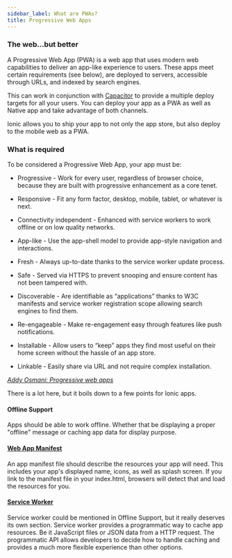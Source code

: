 ```yaml
---
sidebar_label: What are PWAs?
title: Progressive Web Apps
---
```


<head>
  <title>Progressive Web Applications: What is a PWA - Ionic Documentation</title>
  <meta
    name="description"
    content="What is a PWA? A Progressive Web Application uses modern web capabilities to deliver an app-like experience. Read our core concept documentation to learn more."
  />
</head>

<!-- TOC goes here -->

### The web...but better

A Progressive Web App (PWA) is a web app that uses modern web capabilities to deliver an app-like experience to users.
These apps meet certain requirements (see below), are deployed to servers, accessible through URLs, and indexed by search engines.

This can work in conjunction with [Capacitor](https://capacitorjs.com) to provide a multiple deploy targets for all your users.
You can deploy your app as a PWA as well as Native app and take advantage of both channels.

Ionic allows you to ship your app to not only the app store, but also deploy to the mobile web as a PWA.

### What is required

To be considered a Progressive Web App, your app must be:

- Progressive - Work for every user, regardless of browser choice, because they are built with progressive enhancement as a core tenet.

- Responsive - Fit any form factor, desktop, mobile, tablet, or whatever is next.

- Connectivity independent - Enhanced with service workers to work offline or on low quality networks.

- App-like - Use the app-shell model to provide app-style navigation and interactions.

- Fresh - Always up-to-date thanks to the service worker update process.

- Safe - Served via HTTPS to prevent snooping and ensure content has not been tampered with.

- Discoverable - Are identifiable as “applications” thanks to W3C manifests and service worker registration scope allowing search engines to find them.

- Re-engageable - Make re-engagement easy through features like push notifications.

- Installable - Allow users to “keep” apps they find most useful on their home screen without the hassle of an app store.

- Linkable - Easily share via URL and not require complex installation.

<em>
  <a href="https://addyosmani.com/blog/getting-started-with-progressive-web-apps/" target="_blank">
    Addy Osmani: Progressive web apps
  </a>
</em>

There is a lot here, but it boils down to a few points for Ionic apps.

#### Offline Support

Apps should be able to work offline. Whether that be displaying a proper "offline" message or caching app data for display purpose.

#### <a href="https://developer.mozilla.org/en-US/docs/Web/Manifest" target="_blank">Web App Manifest</a>

An app manifest file should describe the resources your app will need. This includes your app's displayed name, icons, as well as splash screen. If you link to the manifest file in your index.html, browsers will detect that and load the resources for you.

#### <a href="https://developer.mozilla.org/en-US/docs/Web/API/Service_Worker_API" target="_blank">Service Worker</a>

Service worker could be mentioned in Offline Support, but it really deserves its own section. Service worker provides a programmatic way to cache app resources. Be it JavaScript files or JSON data from a HTTP request. The programmatic API allows developers to decide how to handle caching and provides a much more flexible experience than other options.
